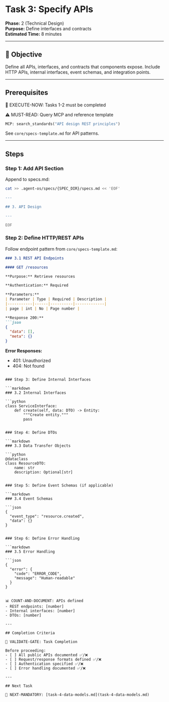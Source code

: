 # Task 3: Specify APIs

**Phase:** 2 (Technical Design)  
**Purpose:** Define interfaces and contracts  
**Estimated Time:** 8 minutes

---

## 🎯 Objective

Define all APIs, interfaces, and contracts that components expose. Include HTTP APIs, internal interfaces, event schemas, and integration points.

---

## Prerequisites

🛑 EXECUTE-NOW: Tasks 1-2 must be completed

⚠️ MUST-READ: Query MCP and reference template

```python
MCP: search_standards("API design REST principles")
```

See `core/specs-template.md` for API patterns.

---

## Steps

### Step 1: Add API Section

Append to specs.md:

```bash
cat >> .agent-os/specs/{SPEC_DIR}/specs.md << 'EOF'

---

## 3. API Design

---

EOF
```

### Step 2: Define HTTP/REST APIs

Follow endpoint pattern from `core/specs-template.md`:

```markdown
### 3.1 REST API Endpoints

#### GET /resources

**Purpose:** Retrieve resources

**Authentication:** Required

**Parameters:**
| Parameter | Type | Required | Description |
|-----------|------|----------|-------------|
| page | int | No | Page number |

**Response 200:**
```json
{
  "data": [],
  "meta": {}
}
```

**Error Responses:**
- 401: Unauthorized
- 404: Not found
```

### Step 3: Define Internal Interfaces

```markdown
### 3.2 Internal Interfaces

```python
class ServiceInterface:
    def create(self, data: DTO) -> Entity:
        """Create entity."""
        pass
```
```

### Step 4: Define DTOs

```markdown
### 3.3 Data Transfer Objects

```python
@dataclass
class ResourceDTO:
    name: str
    description: Optional[str]
```
```

### Step 5: Define Event Schemas (if applicable)

```markdown
### 3.4 Event Schemas

```json
{
  "event_type": "resource.created",
  "data": {}
}
```
```

### Step 6: Define Error Handling

```markdown
### 3.5 Error Handling

```json
{
  "error": {
    "code": "ERROR_CODE",
    "message": "Human-readable"
  }
}
```
```

📊 COUNT-AND-DOCUMENT: APIs defined
- REST endpoints: [number]
- Internal interfaces: [number]
- DTOs: [number]

---

## Completion Criteria

🛑 VALIDATE-GATE: Task Completion

Before proceeding:
- [ ] All public APIs documented ✅/❌
- [ ] Request/response formats defined ✅/❌
- [ ] Authentication specified ✅/❌
- [ ] Error handling documented ✅/❌

---

## Next Task

🎯 NEXT-MANDATORY: [task-4-data-models.md](task-4-data-models.md)